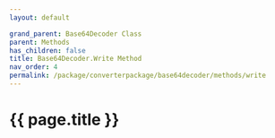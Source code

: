 ```yaml
---
layout: default

grand_parent: Base64Decoder Class
parent: Methods
has_children: false
title: Base64Decoder.Write Method
nav_order: 4
permalink: /package/converterpackage/base64decoder/methods/write
---
```

# {{ page.title }}